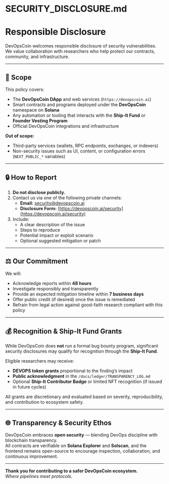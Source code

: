 # SECURITY_DISCLOSURE.md

# Responsible Disclosure

DevOpsCoin welcomes responsible disclosure of security vulnerabilities.  
We value collaboration with researchers who help protect our contracts, community, and infrastructure.

---

## 🧩 Scope

This policy covers:

- The **DevOpsCoin DApp** and web services (`https://devopscoin.ai`)
- Smart contracts and programs deployed under the **DevOpsCoin** namespace on **Solana**
- Any automation or tooling that interacts with the **Ship-It Fund** or **Founder Vesting Program**
- Official DevOpsCoin integrations and infrastructure

**Out of scope:**

- Third-party services (wallets, RPC endpoints, exchanges, or indexers)
- Non-security issues such as UI, content, or configuration errors (`NEXT_PUBLIC_*` variables)

---

## 🔒 How to Report

1. **Do not disclose publicly.**  
2. Contact us via one of the following private channels:
   - **Email:** [security@devopscoin.ai](mailto:security@devopscoin.ai)  
   - **Disclosure Form:** [https://devopscoin.ai/security](https://devopscoin.ai/security)
3. Include:
   - A clear description of the issue  
   - Steps to reproduce  
   - Potential impact or exploit scenario  
   - Optional suggested mitigation or patch  

---

## ⚖️ Our Commitment

We will:

- Acknowledge reports within **48 hours**  
- Investigate responsibly and transparently  
- Provide an expected mitigation timeline within **7 business days**  
- Offer public credit (if desired) once the issue is remediated  
- Refrain from legal action against good-faith research compliant with this policy  

---

## 💰 Recognition & Ship-It Fund Grants

While DevOpsCoin does **not** run a formal bug bounty program, significant security disclosures may qualify for recognition through the **Ship-It Fund**.

Eligible researchers may receive:

- **DEVOPS token grants** proportional to the finding’s impact  
- **Public acknowledgment** in the `/docs/ledger/TRANSPARENCY_LOG.md`  
- Optional **Ship-It Contributor Badge** or limited NFT recognition (if issued in future cycles)

All grants are discretionary and evaluated based on severity, reproducibility, and contribution to ecosystem safety.

---

## 🌐 Transparency & Security Ethos

DevOpsCoin embraces **open security** — blending DevOps discipline with blockchain transparency.  
All contracts are verifiable on **Solana Explorer** and **Solscan**, and the frontend remains open-source to encourage inspection, collaboration, and continuous improvement.

---

**Thank you for contributing to a safer DevOpsCoin ecosystem.**  
_Where pipelines meet protocols._
